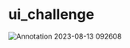 # ui_challenge
![Annotation 2023-08-13 092608](https://github.com/moath712/ui_challenge/assets/122745547/69596664-a75d-4a25-aa84-7ff4dfdcc382)


